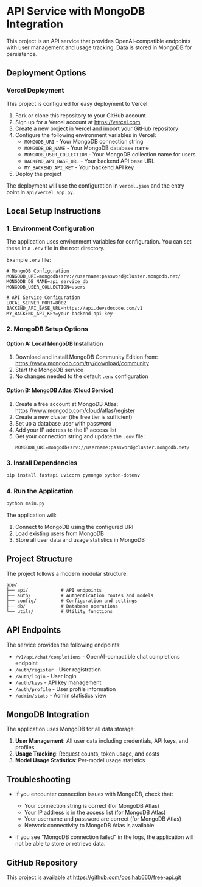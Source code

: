 # API Service with MongoDB Integration

This project is an API service that provides OpenAI-compatible endpoints with user management and usage tracking. Data is stored in MongoDB for persistence.

## Deployment Options

### Vercel Deployment

This project is configured for easy deployment to Vercel:

1. Fork or clone this repository to your GitHub account
2. Sign up for a Vercel account at https://vercel.com
3. Create a new project in Vercel and import your GitHub repository
4. Configure the following environment variables in Vercel:
   - `MONGODB_URI` - Your MongoDB connection string
   - `MONGODB_DB_NAME` - Your MongoDB database name
   - `MONGODB_USER_COLLECTION` - Your MongoDB collection name for users
   - `BACKEND_API_BASE_URL` - Your backend API base URL
   - `MY_BACKEND_API_KEY` - Your backend API key
5. Deploy the project

The deployment will use the configuration in `vercel.json` and the entry point in `api/vercel_app.py`.

## Local Setup Instructions

### 1. Environment Configuration

The application uses environment variables for configuration. You can set these in a `.env` file in the root directory.

Example `.env` file:
```
# MongoDB Configuration
MONGODB_URI=mongodb+srv://username:password@cluster.mongodb.net/
MONGODB_DB_NAME=api_service_db
MONGODB_USER_COLLECTION=users

# API Service Configuration
LOCAL_SERVER_PORT=8002
BACKEND_API_BASE_URL=https://api.devsdocode.com/v1
MY_BACKEND_API_KEY=your-backend-api-key
```

### 2. MongoDB Setup Options

#### Option A: Local MongoDB Installation

1. Download and install MongoDB Community Edition from: https://www.mongodb.com/try/download/community
2. Start the MongoDB service
3. No changes needed to the default `.env` configuration

#### Option B: MongoDB Atlas (Cloud Service)

1. Create a free account at MongoDB Atlas: https://www.mongodb.com/cloud/atlas/register
2. Create a new cluster (the free tier is sufficient)
3. Set up a database user with password
4. Add your IP address to the IP access list
5. Get your connection string and update the `.env` file:
   ```
   MONGODB_URI=mongodb+srv://username:password@cluster.mongodb.net/
   ```

### 3. Install Dependencies

```bash
pip install fastapi uvicorn pymongo python-dotenv
```

### 4. Run the Application

```bash
python main.py
```

The application will:
1. Connect to MongoDB using the configured URI
2. Load existing users from MongoDB
3. Store all user data and usage statistics in MongoDB

## Project Structure

The project follows a modern modular structure:

```
app/
├── api/            # API endpoints
├── auth/           # Authentication routes and models
├── config/         # Configuration and settings
├── db/             # Database operations
└── utils/          # Utility functions
```

## API Endpoints

The service provides the following endpoints:

- `/v1/api/chat/completions` - OpenAI-compatible chat completions endpoint
- `/auth/register` - User registration
- `/auth/login` - User login
- `/auth/keys` - API key management
- `/auth/profile` - User profile information
- `/admin/stats` - Admin statistics view

## MongoDB Integration

The application uses MongoDB for all data storage:

1. **User Management**: All user data including credentials, API keys, and profiles
2. **Usage Tracking**: Request counts, token usage, and costs
3. **Model Usage Statistics**: Per-model usage statistics

## Troubleshooting

- If you encounter connection issues with MongoDB, check that:
  - Your connection string is correct (for MongoDB Atlas)
  - Your IP address is in the access list (for MongoDB Atlas)
  - Your username and password are correct (for MongoDB Atlas)
  - Network connectivity to MongoDB Atlas is available

- If you see "MongoDB connection failed" in the logs, the application will not be able to store or retrieve data.
## GitHub Repository

This project is available at https://github.com/opsihab660/free-api.git
